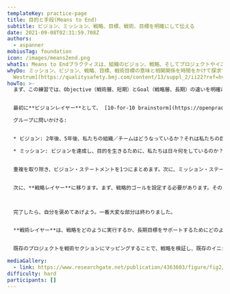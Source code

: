 ```yaml
---
templateKey: practice-page
title: 目的と手段(Means to End)
subtitle: ビジョン、ミッション、戦略、目標、戦術、目標を明確にして伝える
date: 2021-09-08T02:31:59.708Z
authors:
  - aspanner
mobiusTag: foundation
icon: /images/means2end.png
whatIs: Means to Endプラクティスは、組織のビジョン、戦略、そしてプロジェクトやイニシアティブを通じた戦術的な実行（タクティクス）を定義、差別化し、共有するのに役立ちます。参加者は、ビジョン、戦略、戦術の各レイヤー間の関係と依存関係を定義し、探求します。
whyDo: ミッション、ビジョン、戦略、目標、戦術目標の意味と相関関係を時間をかけて探求することは、組織が明確さを生み出し、チームと社員に力を与えるのに役立ちます。その結果、[Ron
  Westrum](https://qualitysafety.bmj.com/content/13/suppl_2/ii22?ref=hvper.com&utm_source=hvper.com&utm_medium=website)によるハイパフォーマーな組織の確立を支援する文化が生まれます。
howTo: >-
  まず、この練習では、Objective（戦術層、短期）とGoal（戦略層、長期）の違いを明確にします。フレームワークによって定義が異なるので、このプラクティスを始める前にレベルをセットしておくことが重要になります。


  最初に**ビジョンレイヤー**として、 [10-for-10 brainstorm](https://openpracticelibrary-ja.netlify.app//practice/10-for-10/)を始める、もしくは、[Start with Why.](https://openpracticelibrary-ja.netlify.app//practice/start-with-why/)を行えると効果的です。

  グループに問いかける:


  * ビジョン: 2年後、5年後、私たちの組織／チームはどうなっているか？それは私たちの目的にどのように役立っているのか？

  * ミッション: ビジョンを達成し、目的を生きるために、私たちは日々何をしているのか？


  重複を取り除き、ビジョン・ステートメントを1つにまとめます。次に、ミッション・ステートメントの重複を取り除き、ビジョンをサポートする上位5つ（最大）に投票します。その後、各ミッションが、ビジョン・ステートメントと直接かつ明確にリンクしていることを確認します。そうでない場合は、レイヤーが違っていたり、関連性がなかったり、ビジョンが不完全だったり、古かったりする可能性があります。


  次に、**戦略レイヤー**に移ります。まず、戦略的ゴールを設定する必要があります。そのためには、10-for-10のブレーンストーミングをもう1回行うか、[Start at the End](https://openpracticelibrary-ja.netlify.app//practice/start-at-the-end/)を使うのがよいでしょう。ゴールが決まったら、そのゴールをビジョン・ステートメントと対応させ、それぞれのゴールがビジョンをどのようにサポートしているかを明確にします。ゴールとビジョンが明確にリンクしたら、次のステップとして、各ゴールに関連するプラクティスを設定する[インパクトマッピング](https://openpracticelibrary-ja.netlify.app//practice/impact-mapping/)を行います。すべてのゴールとそれに対応する戦略が確立されたら、その戦略をミッションにリンクさせ、意味のあるものにする必要があります。



  完了したら、自分を褒めてあげよう。一番大変な部分は終わりました。


  **戦術レイヤー**は、戦略をどのように実行するか、長期目標をサポートするためにどのような短期目標やOKRs(Objectives and Key Results)を達成するかに関係します。


  既存のプロジェクトを戦術セクションにマッピングすることで、戦略を検証し、既存のイニシアティブが戦略に沿っているかどうかを確認することができます。新しいアイデアが必要な場合は、[How Might We](https://openpracticelibrary-ja.netlify.app//practice/hmw/)アイディエーションセッションを行うことができます。こうすることで、新鮮な視点を得ることができ、短いチーム目標や主要な結果を達成するための新しい戦術的アプローチを確立することができます。ここでも重要なのは、戦略レイヤー（戦略とゴール）とのマッピングを完了し、整合性を保つことです。

mediaGallery:
  - link: https://www.researchgate.net/publication/4363603/figure/fig2/AS:670046728777751@1536762997576/BMM-Means-and-End-2.png
difficulty: hard
participants: []
---
```

